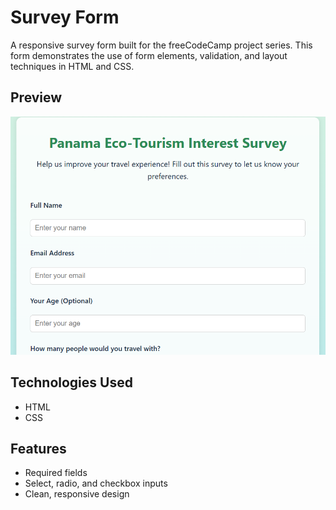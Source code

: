 # Survey Form

A responsive survey form built for the freeCodeCamp project series. This form demonstrates the use of form elements, validation, and layout techniques in HTML and CSS.

## Preview

![Survey Form Preview](https://github.com/Jahir-Ag/FC-Survey-Form/blob/main/assets/Capture.PNG?raw=true)

## Technologies Used

- HTML
- CSS

## Features

- Required fields
- Select, radio, and checkbox inputs
- Clean, responsive design
